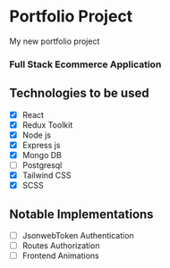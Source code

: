 # Portfolio Project

My new portfolio project

### Full Stack Ecommerce Application

## Technologies to be used

- [x] React
- [x] Redux Toolkit
- [x] Node js
- [x] Express js
- [x] Mongo DB
- [ ] Postgresql
- [x] Tailwind CSS
- [x] SCSS

## Notable Implementations

- [ ] JsonwebToken Authentication
- [ ] Routes Authorization
- [ ] Frontend Animations
